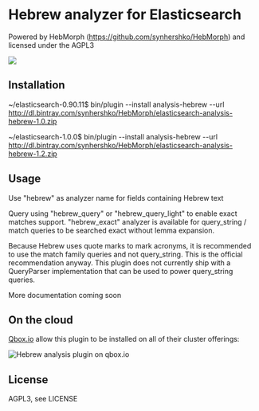 # Hebrew analyzer for Elasticsearch

Powered by HebMorph (https://github.com/synhershko/HebMorph) and licensed under the AGPL3

![](https://travis-ci.org/synhershko/elasticsearch-analysis-hebrew.svg?branch=master)

## Installation

~/elasticsearch-0.90.11$ bin/plugin --install analysis-hebrew --url http://dl.bintray.com/synhershko/HebMorph/elasticsearch-analysis-hebrew-1.0.zip

~/elasticsearch-1.0.0$ bin/plugin --install analysis-hebrew --url http://dl.bintray.com/synhershko/HebMorph/elasticsearch-analysis-hebrew-1.2.zip

## Usage

Use "hebrew" as analyzer name for fields containing Hebrew text

Query using "hebrew_query" or "hebrew_query_light" to enable exact matches support. "hebrew_exact" analyzer is available for query_string / match queries to be searched exact without lemma expansion.

Because Hebrew uses quote marks to mark acronyms, it is recommended to use the match family queries and not query_string. This is the official recommendation anyway. This plugin does not currently ship with a QueryParser implementation that can be used to power query_string queries.

More documentation coming soon

## On the cloud

[Qbox.io](http://qbox.io/) allow this plugin to be installed on all of their cluster offerings:

![Hebrew analysis plugin on qbox.io](http://cdn2.hubspot.net/hub/307608/file-525764352-png/Hebrew-Analysis.png?t=1392398980000)

## License

AGPL3, see LICENSE

